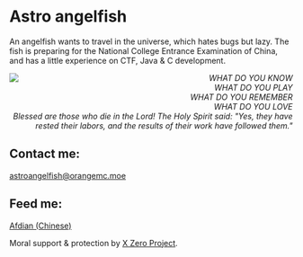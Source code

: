 # Astro angelfish

An angelfish wants to travel in the universe, which hates bugs but lazy.
The fish is preparing for the National College Entrance Examination of China, and has a little experience on CTF, Java & C development.

<img src="https://github-readme-stats.vercel.app/api/top-langs/?username=astro-angelfish&layout=compact&theme=tokyonight" align="left" />

<div align="right">
<i>
WHAT DO YOU KNOW<br>
WHAT DO YOU PLAY<br>
WHAT DO YOU REMEMBER<br>
WHAT DO YOU LOVE<br>
Blessed are those who die in the Lord! The Holy Spirit said: "Yes, they have rested their labors, and the results of their work have followed them."
</i>
</div>

## Contact me:
<astroangelfish@orangemc.moe>

## Feed me:
[Afdian (Chinese)](https://afdian.net/@astro-angelfish)

Moral support & protection by [X Zero Project](https://github.com/x-zero0w0).
